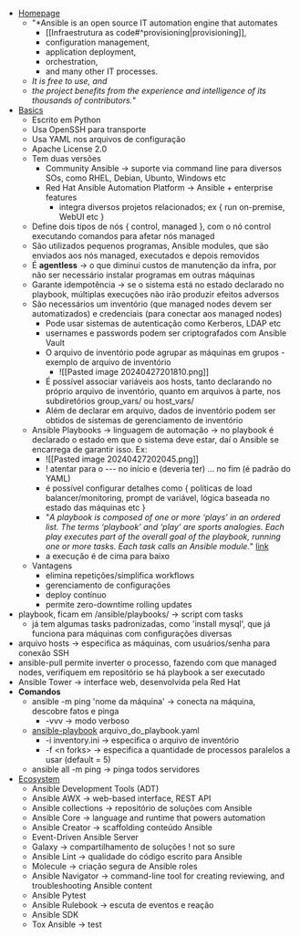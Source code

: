* [Homepage](https://www.ansible.com/)
	* "*Ansible is an open source IT automation engine that automates 
		* [[Infraestrutura as code#^provisioning|provisioning]], 
		* configuration management, 
		* application deployment, 
		* orchestration, 
		* and many other IT processes. 
	* *It is free to use, and* 
	* *the project benefits from the experience and intelligence of its thousands of contributors.*"
* [Basics](https://www.ansible.com/how-ansible-works/)
	* Escrito em Python
	* Usa OpenSSH para transporte
	* Usa YAML nos arquivos de configuração
	* Apache License 2.0
	* Tem duas versões
		* Community Ansible -> suporte via command line para diversos SOs, como RHEL, Debian, Ubunto, Windows etc
		* Red Hat Ansible Automation Platform -> Ansible + enterprise features
			* integra diversos projetos relacionados; ex { run on-premise, WebUI etc }
	* Define dois tipos de nós { control, managed }, com o nó control executando comandos para afetar nós managed
	* São utilizados pequenos programas, Ansible modules, que são enviados aos nós managed, executados e depois removidos
	* É **agentless** -> o que diminui custos de manutenção da infra, por não ser necessário instalar programas em outras máquinas
	* Garante idempotência -> se o sistema está no estado declarado no playbook, múltiplas execuções não irão produzir efeitos adversos
	* São necessários um inventório (que managed nodes devem ser automatizados) e credenciais (para conectar aos managed nodes)
		* Pode usar sistemas de autenticação como Kerberos, LDAP etc
		* usernames e passwords podem ser criptografados com Ansible Vault
		* O arquivo de inventório pode agrupar as máquinas em grupos - exemplo de arquivo de inventório
			* ![[Pasted image 20240427201810.png]]
		* É possível associar variáveis aos hosts, tanto declarando no próprio arquivo de inventório, quanto em arquivos à parte, nos subdiretórios group_vars/ ou host_vars/
		* Além de declarar em arquivo, dados de inventório podem ser obtidos de sistemas de gerenciamento de inventório
	* Ansible Playbooks -> linguagem de automação -> no playbook é declarado o estado em que o sistema deve estar, daí o Ansible se encarrega de garantir isso. Ex:
		* ![[Pasted image 20240427202045.png]]
		* ! atentar para o \-\-\- no início e (deveria ter) ... no fim (é padrão do YAML)
		* é possível configurar detalhes como { políticas de load balancer/monitoring, prompt de variável, lógica baseada no estado das máquinas etc }
		* "*A playbook is composed of one or more ‘plays’ in an ordered list. The terms ‘playbook’ and ‘play’ are sports analogies. Each play executes part of the overall goal of the playbook, running one or more tasks. Each task calls an Ansible module.*" [link](https://docs.ansible.com/ansible/latest/playbook_guide/playbooks_intro.html)
		* a execução é de cima para baixo
	* Vantagens
		* elimina repetições/simplifica workflows
		* gerenciamento de configurações
		* deploy contínuo
		* permite zero-downtime rolling updates
* playbook, ficam em /ansible/playbooks/ -> script com tasks
	* já tem algumas tasks padronizadas, como 'install mysql', que já funciona para máquinas com configurações diversas
* arquivo hosts -> especifica as máquinas, com usuários/senha para conexão SSH
* ansible-pull permite inverter o processo, fazendo com que managed nodes, verifiquem em repositório se há playbook a ser executado
* Ansible Tower -> interface web, desenvolvida pela Red Hat
* **Comandos**
	* ansible -m ping 'nome da máquina' -> conecta na máquina, descobre fatos e pinga
		* -vvv -> modo verboso
	* [ansible-playbook](https://docs.ansible.com/ansible/latest/cli/ansible-playbook.html#ansible-playbook) arquivo_do_playbook.yaml
		* -i inventory.ini -> especifica o arquivo de inventório
		* -f \<n forks\> -> especifica a quantidade de processos paralelos a usar (default = 5)
	* ansible all -m ping -> pinga todos servidores
* [Ecosystem](https://www.ansible.com/ecosystem/)
	* Ansible Development Tools (ADT)
	* Ansible AWX -> web-based interface, REST API
	* Ansible collections -> repositório de soluções com Ansible
	* Ansible Core -> language and runtime that powers automation
	* Ansible Creator -> scaffolding conteúdo Ansible
	* Event-Driven Ansible Server
	* Galaxy -> compartilhamento de soluções ! not so sure
	* Ansible Lint -> qualidade do código escrito para Ansible
	* Molecule -> criação segura de Ansible roles
	* Ansible Navigator -> command-line tool for creating reviewing, and troubleshooting Ansible content
	* Ansible Pytest
	* Ansible Rulebook -> escuta de eventos e reação
	* Ansible SDK
	* Tox Ansible -> test